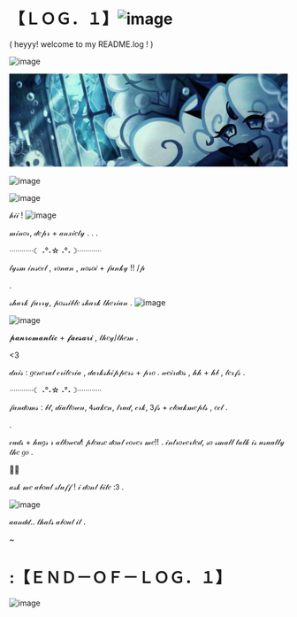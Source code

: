 # 【﻿ＬＯＧ．１】![image](https://transbro.neocities.org/Graphics/Blinkies/Inthezone2.gif)

( heyyy! welcome to my README.log ! )

 ![image](https://images-wixmp-ed30a86b8c4ca887773594c2.wixmp.com/f/b31ff556-b57a-4135-8798-efa11ce85221/d6satsb-2e589d3c-0834-44d5-8cbc-baaf50f31328.gif?token=eyJ0eXAiOiJKV1QiLCJhbGciOiJIUzI1NiJ9.eyJzdWIiOiJ1cm46YXBwOjdlMGQxODg5ODIyNjQzNzNhNWYwZDQxNWVhMGQyNmUwIiwiaXNzIjoidXJuOmFwcDo3ZTBkMTg4OTgyMjY0MzczYTVmMGQ0MTVlYTBkMjZlMCIsIm9iaiI6W1t7InBhdGgiOiJcL2ZcL2IzMWZmNTU2LWI1N2EtNDEzNS04Nzk4LWVmYTExY2U4NTIyMVwvZDZzYXRzYi0yZTU4OWQzYy0wODM0LTQ0ZDUtOGNiYy1iYWFmNTBmMzEzMjguZ2lmIn1dXSwiYXVkIjpbInVybjpzZXJ2aWNlOmZpbGUuZG93bmxvYWQiXX0.4EKu8oiBvSxI1QaZhOmDofc80bWPLWY-NOI5KOQyvPo) 

![image](https://github.com/GRIEFINGULOL/LOG.1/blob/43af253119141faaf750925c5d018d879bf46352/bpcb.jpg)

 ![image](https://images-wixmp-ed30a86b8c4ca887773594c2.wixmp.com/f/b31ff556-b57a-4135-8798-efa11ce85221/d6satsb-2e589d3c-0834-44d5-8cbc-baaf50f31328.gif?token=eyJ0eXAiOiJKV1QiLCJhbGciOiJIUzI1NiJ9.eyJzdWIiOiJ1cm46YXBwOjdlMGQxODg5ODIyNjQzNzNhNWYwZDQxNWVhMGQyNmUwIiwiaXNzIjoidXJuOmFwcDo3ZTBkMTg4OTgyMjY0MzczYTVmMGQ0MTVlYTBkMjZlMCIsIm9iaiI6W1t7InBhdGgiOiJcL2ZcL2IzMWZmNTU2LWI1N2EtNDEzNS04Nzk4LWVmYTExY2U4NTIyMVwvZDZzYXRzYi0yZTU4OWQzYy0wODM0LTQ0ZDUtOGNiYy1iYWFmNTBmMzEzMjguZ2lmIn1dXSwiYXVkIjpbInVybjpzZXJ2aWNlOmZpbGUuZG93bmxvYWQiXX0.4EKu8oiBvSxI1QaZhOmDofc80bWPLWY-NOI5KOQyvPo) 

![image](https://dividers.crd.co/assets/images/gallery10/9cee9c9b.gif?v=05d33f91)

𝒽𝒾𝒾 ! ![image](https://maguro.carrd.co/assets/images/gallery05/53dd8866.gif?v=6d27d80b)

𝓂𝒾𝓃𝑜𝓇, 𝒹𝑒𝓅𝓇 + 𝒶𝓃𝓍𝒾𝑒𝓉𝓎 . 
. 
.

 ᐧᐧᐧᐧᐧᐧᐧᐧᐧᐧᐧᐧ☾ ˖°˖☆ ˖°˖☽ᐧᐧᐧᐧᐧᐧᐧᐧᐧᐧᐧᐧ
 
 
𝓁𝓎𝓈𝓂 𝒾𝓃𝓈𝑒𝒸𝓉 , 𝓇𝑜𝓃𝒶𝓃 , 𝓃𝑜𝓈𝑜𝒾 + 𝒻𝓊𝓃𝓀𝓎 !! /𝓅

.

𝓈𝒽𝒶𝓇𝓀 𝒻𝓊𝓇𝓇𝓎, 𝓅𝑜𝓈𝓈𝒾𝒷𝓁𝑒 𝓈𝒽𝒶𝓇𝓀 𝓉𝒽𝑒𝓇𝒾𝒶𝓃 . ![image](https://blinkies.cafe/b/blinkiesCafe-sL.gif)


 ![image](https://gifcity.carrd.co/assets/images/gallery05/bc689005.gif?v=e3c0bc0f)


𝓹𝓪𝓷𝓻𝓸𝓶𝓪𝓷𝓽𝓲𝓬 + 𝓯𝓪𝓮𝓼𝓪𝓻𝓲 , 𝓉𝒽𝑒𝓎/𝓉𝒽𝑒𝓂 .

 <3

𝒹𝓃𝒾𝓈 : 𝑔𝑒𝓃𝑒𝓇𝒶𝓁 𝒸𝓇𝒾𝓉𝑒𝓇𝒾𝒶 , 𝒹𝒶𝓇𝓀𝓈𝒽𝒾𝓅𝓅𝑒𝓇𝓈 + 𝓅𝓇𝑜 . 𝓌𝑒𝒾𝓇𝒹𝑜𝓈 , 𝒽𝒽 + 𝒽𝒷 , 𝓉𝑒𝓇𝒻𝓈 .


ᐧᐧᐧᐧᐧᐧᐧᐧᐧᐧᐧᐧ☾ ˖°˖☆ ˖°˖☽ᐧᐧᐧᐧᐧᐧᐧᐧᐧᐧᐧᐧ 


𝒻𝒶𝓃𝒹𝑜𝓂𝓈 : 𝒷𝓉, 𝒹𝒾𝒶𝓁𝓉𝑜𝓌𝓃, 𝟦𝓈𝒶𝓀𝑒𝓃, 𝓉𝓇𝓊𝒹, 𝒸𝓇𝓀, 𝟥𝒻𝓈 + 𝒸𝓁𝑜𝒶𝓀𝓂𝑒𝓅𝓁𝓈 , 𝑒𝒸𝓉 .

.


𝒸𝓊𝒹𝓈 + 𝒽𝓊𝑔𝓈 𝓇 𝒶𝓁𝓁𝑜𝓌𝑒𝒹! 𝓅𝓁𝑒𝒶𝓈𝑒 𝒹𝑜𝓃𝓉 𝒸𝑜𝓋𝑒𝓇 𝓂𝑒!! . 𝒾𝓃𝓉𝓇𝑜𝓋𝑒𝓇𝓉𝑒𝒹, 𝓈𝑜 𝓈𝓂𝒶𝓁𝓁 𝓉𝒶𝓁𝓀 𝒾𝓈 𝓊𝓈𝓊𝒶𝓁𝓁𝓎 𝓉𝒽𝑒 𝑔𝑜 .

🐚🐚

𝒶𝓈𝓀 𝓂𝑒 𝒶𝒷𝑜𝓊𝓉 𝓈𝓉𝓊𝒻𝒻 ! 𝒾 𝒹𝑜𝓃𝓉 𝒷𝒾𝓉𝑒 :𝟥 .

![image](https://transbro.neocities.org/Graphics/Icons/Emo/094-beach.gif)

𝒶𝒶𝓃𝒹𝒹.. 𝓉𝒽𝒶𝓉𝓈 𝒶𝒷𝑜𝓊𝓉 𝒾𝓉 . 

~

# :【﻿ＥＮＤ－ＯＦ－ＬＯＧ．１】

![image](https://dividers.crd.co/assets/images/gallery10/9cee9c9b.gif?v=05d33f91)
